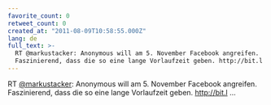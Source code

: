 ```yaml
---
favorite_count: 0
retweet_count: 0
created_at: "2011-08-09T10:58:55.000Z"
lang: de
full_text: >-
  RT @markustacker: Anonymous will am 5. November Facebook angreifen.
  Faszinierend, dass die so eine lange Vorlaufzeit geben. http://bit.l ...
---
```


RT [@markustacker](https://twitter.com/markustacker): Anonymous will am 5.
November Facebook angreifen. Faszinierend, dass die so eine lange Vorlaufzeit
geben. http://bit.l ...
